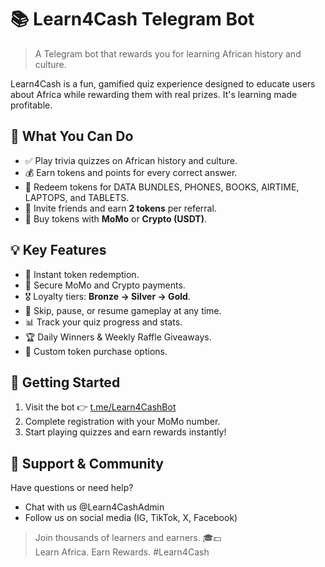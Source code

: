 # 📚 Learn4Cash Telegram Bot

> A Telegram bot that rewards you for learning African history and culture.

Learn4Cash is a fun, gamified quiz experience designed to educate users about Africa while rewarding them with real prizes. It's learning made profitable.





## 🎯 What You Can Do
- ✅ Play trivia quizzes on African history and culture.
- 💰 Earn tokens and points for every correct answer.
- 🎁 Redeem tokens for DATA BUNDLES, PHONES, BOOKS, AIRTIME, LAPTOPS, and TABLETS.
- 👥 Invite friends and earn **2 tokens** per referral.
- 💸 Buy tokens with **MoMo** or **Crypto (USDT)**.





## 💡 Key Features
- 🔁 Instant token redemption.
- 📱 Secure MoMo and Crypto payments.
- 🎖️ Loyalty tiers: **Bronze → Silver → Gold**.
- 🔄 Skip, pause, or resume gameplay at any time.
- 📊 Track your quiz progress and stats.
- 🏆 Daily Winners & Weekly Raffle Giveaways.
- 🎯 Custom token purchase options.





## 🚀 Getting Started
1. Visit the bot 👉 [t.me/Learn4CashBot](https://t.me/Learn4CashBot)
2. Complete registration with your MoMo number.
3. Start playing quizzes and earn rewards instantly!





## 🤝 Support & Community
Have questions or need help?

- Chat with us @Learn4CashAdmin
- Follow us on social media (IG, TikTok, X, Facebook)





> Join thousands of learners and earners. 🎓💵  
> Learn Africa. Earn Rewards. #Learn4Cash
